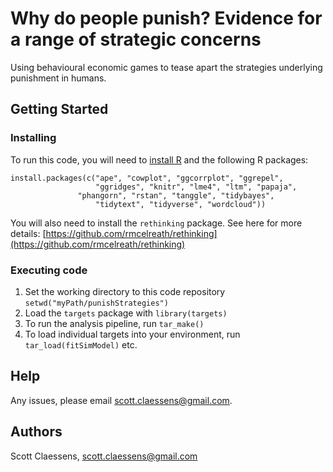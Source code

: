 # Why do people punish? Evidence for a range of strategic concerns

Using behavioural economic games to tease apart the strategies underlying punishment in humans.

## Getting Started

### Installing

To run this code, you will need to [install R](https://www.r-project.org/) and the following R packages:

```
install.packages(c("ape", "cowplot", "ggcorrplot", "ggrepel", 
                   "ggridges", "knitr", "lme4", "ltm", "papaja", 
	           "phangorn", "rstan", "tanggle", "tidybayes",
                   "tidytext", "tidyverse", "wordcloud"))
```

You will also need to install the `rethinking` package. See here for more details: [https://github.com/rmcelreath/rethinking](https://github.com/rmcelreath/rethinking)

### Executing code

1. Set the working directory to this code repository `setwd("myPath/punishStrategies")`
2. Load the `targets` package with `library(targets)`
3. To run the analysis pipeline, run `tar_make()`
4. To load individual targets into your environment, run `tar_load(fitSimModel)` etc.

## Help

Any issues, please email scott.claessens@gmail.com.

## Authors

Scott Claessens, scott.claessens@gmail.com
